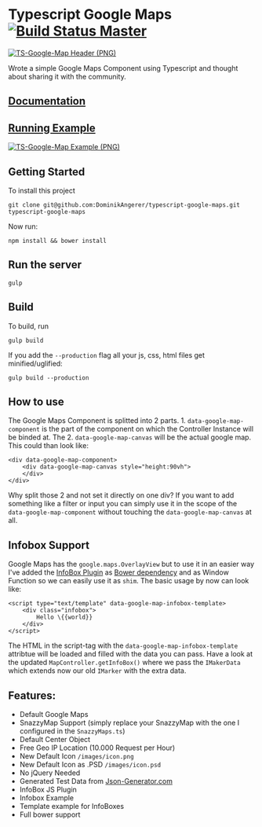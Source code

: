 # Typescript Google Maps [![Build Status Master](https://travis-ci.org/DominikAngerer/typescript-google-maps.svg?branch=master)](https://travis-ci.org/DominikAngerer/typescript-google-maps)
[![TS-Google-Map Header (PNG)](http://ts-google-map.dominikangerer.com/github-images/header.png?v=1)](http://ts-google-map.dominikangerer.com/)

Wrote a simple Google Maps Component using Typescript and thought about sharing it with the community.

## [Documentation](http://ts-google-map.dominikangerer.com/docs/)

## [Running Example](http://ts-google-map.dominikangerer.com/)

[![TS-Google-Map Example (PNG)](http://ts-google-map.dominikangerer.com/github-images/example.png?v=1)](http://ts-google-map.dominikangerer.com/)

## Getting Started

To install this project
```
git clone git@github.com:DominikAngerer/typescript-google-maps.git typescript-google-maps
```

Now run:
```
npm install && bower install
```

## Run the server
```
gulp
```

## Build
To build, run
```
gulp build
```
If you add the `--production` flag all your js, css, html files get minified/uglified:
```
gulp build --production
```

## How to use

The Google Maps Component is splitted into 2 parts. 1. `data-google-map-component` is the part of the component on which the Controller Instance will be binded at. The 2. `data-google-map-canvas` will be the actual google map. This could than look like:

```
<div data-google-map-component>
    <div data-google-map-canvas style="height:90vh">
    </div>
</div>
```

Why split those 2 and not set it directly on one div? If you want to add something like a filter or input you can simply use it in the scope of the `data-google-map-component` without touching the `data-google-map-canvas` at all.

## Infobox Support

Google Maps has the `google.maps.OverlayView` but to use it in an easier way I've added the [InfoBox Plugin](https://code.google.com/p/google-maps-utility-library-v3/source/browse/trunk/infobox/src/infobox.js?r=49) as [Bower dependency](https://github.com/DominikAngerer/google-maps-infobox) and as Window Function so we can easily use it as `shim`. The basic usage by now can look like:

```
<script type="text/template" data-google-map-infobox-template>
    <div class="infobox">
        Hello \{{world}}
    </div>
</script>
```

The HTML in the script-tag with the `data-google-map-infobox-template` attribtue will be loaded and filled with the data you can pass. Have a look at the updated `MapController.getInfoBox()` where we pass the `IMakerData` which extends now our old `IMarker` with the extra data.

## Features:
- Default Google Maps 
- SnazzyMap Support (simply replace your SnazzyMap with the one I configured in the `SnazzyMaps.ts`)
- Default Center Object
- Free Geo IP Location (10.000 Request per Hour)
- New Default Icon `/images/icon.png`
- New Default Icon as .PSD `/images/icon.psd`
- No jQuery Needed
- Generated Test Data from [Json-Generator.com](http://beta.json-generator.com/Ey5gAmsMW)
- InfoBox JS Plugin
- Infobox Example
- Template example for InfoBoxes
- Full bower support